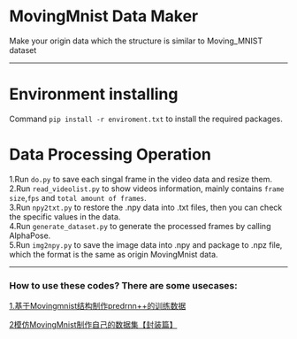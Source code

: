 # MovingMnist Data Maker
Make your origin data which the structure is similar to Moving_MNIST dataset

***
# Environment installing
Command `pip install -r enviroment.txt` to install the required packages.  
# Data Processing Operation 
  1.Run `do.py` to save each singal frame in the video data and resize them.  
  2.Run `read_videolist.py` to show videos information, mainly contains `frame size`,`fps` and `total amount of frames`.  
  3.Run `npy2txt.py` to restore the .npy data into .txt files, then you can check the specific values in the data.  
  4.Run `generate_dataset.py` to generate the processed frames by calling AlphaPose.  
  5.Run `img2npy.py` to save the image data into .npy and package to .npz file, which the format is the same as origin MovingMnist data.  
  
***
### How to use these codes? There are some usecases:

[1.基于Movingmnist结构制作predrnn++的训练数据](https://blog.csdn.net/souyan1991/article/details/115800019?spm=1001.2014.3001.5502)

[2模仿MovingMnist制作自己的数据集【封装篇】](https://blog.csdn.net/souyan1991/article/details/115911546?spm=1001.2014.3001.5502)
